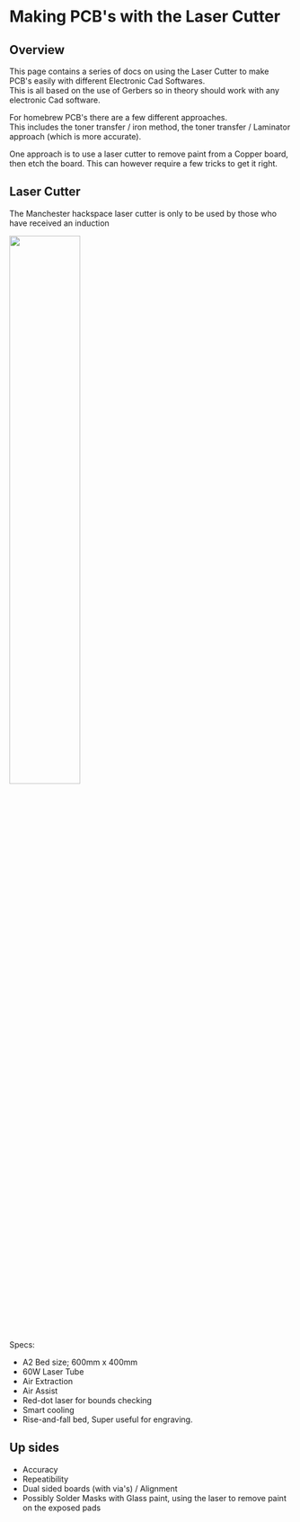# Making PCB's with the Laser Cutter

## Overview

This page contains a series of docs on using the Laser Cutter to make PCB's easily with different Electronic Cad Softwares. <br>
This is all based on the use of Gerbers so in theory should work with any electronic Cad software.

For homebrew PCB's there are a few different approaches.<br>
This includes the toner transfer / iron method, the toner transfer / Laminator approach (which is more accurate).

One approach is to use a laser cutter to remove paint from a Copper board, then etch the board.
This can however require a few tricks to get it right.

## Laser Cutter

The Manchester hackspace laser cutter is only to be used by those who have received an induction

<a href="../../../images/PCB/LaserEtching/Overview/Laser_orange.jpg"><img src="../../../images/PCB/LaserEtching/Overview/Laser_orange.jpg" height="50%" width="50%" ></a> <br>

Specs:

  * A2 Bed size; 600mm x 400mm
  * 60W Laser Tube
  * Air Extraction
  * Air Assist
  * Red-dot laser for bounds checking
  * Smart cooling
  * Rise-and-fall bed, Super useful for engraving.


## Up sides

  * Accuracy
  * Repeatibility
  * Dual sided boards (with via's) / Alignment
  * Possibly Solder Masks with Glass paint, using the laser to remove paint on the exposed pads



